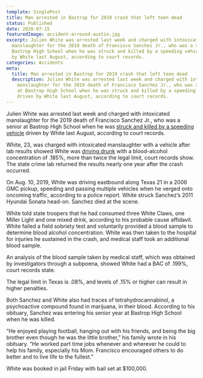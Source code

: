 ```yaml
---
template: SinglePost
title: Man arrested in Bastrop for 2019 crash that left teen dead
status: Published
date: 2020-07-15
featuredImage: accident-arround-austin.jpg
excerpt: Julien White was arrested last week and charged with intoxicated
  manslaughter for the 2019 death of Francisco Sanchez Jr., who was a senior at
  Bastrop High School when he was struck and killed by a speeding vehicle driven
  by White last August, according to court records.
categories: Accidents
meta:
  title: Man arrested in Bastrop for 2019 crash that left teen dead
  description: Julien White was arrested last week and charged with intoxicated
    manslaughter for the 2019 death of Francisco Sanchez Jr., who was a senior
    at Bastrop High School when he was struck and killed by a speeding vehicle
    driven by White last August, according to court records.
---
```



Julien White was arrested last week and charged with intoxicated manslaughter for the 2019 death of Francisco Sanchez Jr., who was a senior at Bastrop High School when he was [struck and killed by a speeding vehicle](https://www.austinaccidentlawyer.com/practice-areas/wrongful-death-attorney/) driven by White last August, according to court records.

White, 23, was charged with intoxicated manslaughter with a vehicle after lab results showed White was [driving drunk](https://www.austinaccidentlawyer.com/practice-areas/drunk-driving-accident-lawyer/) with a blood-alcohol concentration of .185%, more than twice the legal limit, court records show. The state crime lab returned the results nearly one year after the crash occurred.

On Aug. 10, 2019, White was driving eastbound along Texas 21 in a 2006 GMC pickup, speeding and passing multiple vehicles when he verged onto oncoming traffic, according to a police report. White struck Sanchez’s 2011 Hyundai Sonata head-on. Sanchez died at the scene.

White told state troopers that he had consumed three White Claws, one Miller Light and one mixed drink, according to his probable cause affidavit. White failed a field sobriety test and voluntarily provided a blood sample to determine blood alcohol concentration. White was then taken to the hospital for injuries he sustained in the crash, and medical staff took an additional blood sample.

An analysis of the blood sample taken by medical staff, which was obtained by investigators through a subpoena, showed White had a BAC of .199%, court records state.

The legal limit in Texas is .08%, and levels of .15% or higher can result in higher penalties.

Both Sanchez and White also had traces of tetrahydrocannabinol, a psychoactive compound found in marijuana, in their blood. According to his obituary, Sanchez was entering his senior year at Bastrop High School when he was killed.

“He enjoyed playing football, hanging out with his friends, and being the big brother even though he was the little brother,” his family wrote in his obituary. “He worked part time jobs whenever and wherever he could to help his family, especially his Mom. Francisco encouraged others to do better and to live life to the fullest.”

White was booked in jail Friday with bail set at $100,000.